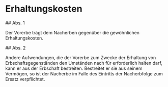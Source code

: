# Erhaltungskosten



\#\# Abs. 1

 Der Vorerbe trägt dem Nacherben gegenüber die gewöhnlichen Erhaltungskosten.

\#\# Abs. 2

 Andere Aufwendungen, die der Vorerbe zum Zwecke der Erhaltung von Erbschaftsgegenständen den Umständen nach für erforderlich halten darf, kann er aus der Erbschaft bestreiten. Bestreitet er sie aus seinem Vermögen, so ist der Nacherbe im Falle des Eintritts der Nacherbfolge zum Ersatz verpflichtet. 

